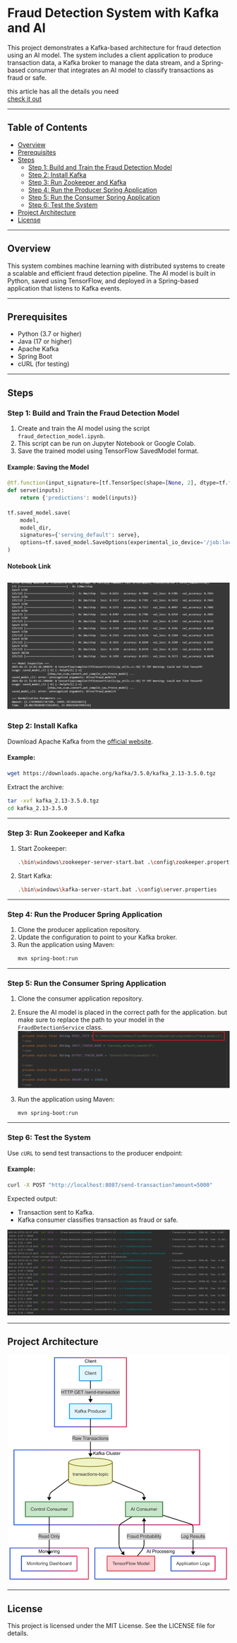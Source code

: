 # Fraud Detection System with Kafka and AI

This project demonstrates a Kafka-based architecture for fraud detection using an AI model. The system includes a client application to produce transaction data, a Kafka broker to manage the data stream, and a Spring-based consumer that integrates an AI model to classify transactions as fraud or safe.

this article has all the details you need  
[check it out](https://medium.com/@kabourayassin/real-time-fraud-detection-in-banking-using-ai-and-event-streaming-5396e2ae4854)

---

## Table of Contents
- [Overview](#overview)
- [Prerequisites](#prerequisites)
- [Steps](#steps)
    - [Step 1: Build and Train the Fraud Detection Model](#step-1-build-and-train-the-fraud-detection-model)
    - [Step 2: Install Kafka](#step-2-install-kafka)
    - [Step 3: Run Zookeeper and Kafka](#step-3-run-zookeeper-and-kafka)
    - [Step 4: Run the Producer Spring Application](#step-4-run-the-producer-spring-application)
    - [Step 5: Run the Consumer Spring Application](#step-5-run-the-consumer-spring-application)
    - [Step 6: Test the System](#step-6-test-the-system)
- [Project Architecture](#project-architecture)
- [License](#license)

---

## Overview
This system combines machine learning with distributed systems to create a scalable and efficient fraud detection pipeline. The AI model is built in Python, saved using TensorFlow, and deployed in a Spring-based application that listens to Kafka events.

---

## Prerequisites
- Python (3.7 or higher)
- Java (17 or higher)
- Apache Kafka
- Spring Boot
- cURL (for testing)

---

## Steps

### Step 1: Build and Train the Fraud Detection Model
1. Create and train the AI model using the script `fraud_detection_model.ipynb`.
2. This script can be run on Jupyter Notebook or Google Colab.
3. Save the trained model using TensorFlow SavedModel format.

#### Example: Saving the Model
```python
@tf.function(input_signature=[tf.TensorSpec(shape=[None, 2], dtype=tf.float32)])
def serve(inputs):
    return {'predictions': model(inputs)}

tf.saved_model.save(
    model,
    model_dir,
    signatures={'serving_default': serve},
    options=tf.saved_model.SaveOptions(experimental_io_device='/job:localhost')
)
```

#### Notebook Link
![Model Training](images/training_google_collab.png)
---

### Step 2: Install Kafka
Download Apache Kafka from the [official website](https://kafka.apache.org/downloads).

#### Example:
```bash
wget https://downloads.apache.org/kafka/3.5.0/kafka_2.13-3.5.0.tgz
```
Extract the archive:
```bash
tar -xvf kafka_2.13-3.5.0.tgz
cd kafka_2.13-3.5.0
```

---

### Step 3: Run Zookeeper and Kafka
1. Start Zookeeper:
   ```bash
   .\bin\windows\zookeeper-server-start.bat .\config\zookeeper.properties
   ```

2. Start Kafka:
   ```bash
   .\bin\windows\kafka-server-start.bat .\config\server.properties
   ```


---

### Step 4: Run the Producer Spring Application
1. Clone the producer application repository.
2. Update the configuration to point to your Kafka broker.
3. Run the application using Maven:
   ```bash
   mvn spring-boot:run
   ```

---

### Step 5: Run the Consumer Spring Application
1. Clone the consumer application repository.
2. Ensure the AI model is placed in the correct path for the application.
but make sure to replace the path to your model in the `FraudDetectionService` class.
   ![Consumer Application](images/path_to_model.png)

3. Run the application using Maven:
   ```bash
   mvn spring-boot:run
   ```


---

### Step 6: Test the System
Use `cURL` to send test transactions to the producer endpoint:

#### Example:
```bash
curl -X POST "http://localhost:8087/send-transaction?amount=5000"
```

Expected output:
- Transaction sent to Kafka.
- Kafka consumer classifies transaction as fraud or safe.

![Testing System](images/training_results.png)

---

## Project Architecture

![Architecture Diagram](images/project_archi.png)

---

## License
This project is licensed under the MIT License. See the LICENSE file for details.
